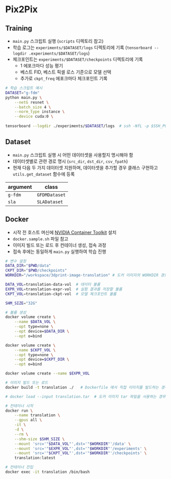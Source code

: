 # Pix2Pix

## Training

- `main.py` 스크립트 실행 (`scripts` 디렉토리 참고)
- 학습 로그는 `experiments/$DATASET/logs` 디렉토리에 기록 (`tensorboard --logdir .experiments/$DATASET/logs`)
- 체크포인트는 `experiments/$DATASET/checkpoints` 디렉토리에 기록
  - 1 에포크마다 성능 평기
  - 베스트 FID, 베스트 픽셀 로스 기준으로 모델 선택
  - 추가로 `ckpt_freq` 에포크마다 체크포인트 기록

```bash
# 학습 스크립트 예시
DATASET="g-fdm"
python main.py \
    --netG resnet \
    --batch_size 4 \
    --norm_type instance \
    --device cuda:0 \
    
tensorboard --logdir ./experiments/$DATASET/logs  # ssh -NfL -p $SSH_PORT localhost:6006:localhost:6006 $USER_NAME@$HOST
```

## Dataset

- `main.py` 스크립트 실행 시 어떤 데이터셋을 사용할지 명시해야 함 
- 데이터셋별로 관련 경로 명시 (`src_dir`, `dst_dir`, `csv_fpath`)
- 현재 다음 두 가지 데이터셋 지원하며, 데이터셋을 추가할 경우 클래스 구현하고 `utils.get_dataset` 함수에 등록

argument|class
---|---
`g-fdm` | `GFDMDataset` 
`sla` | `SLADataset`


## Docker

- 시작 전 호스트 머신에 [NVIDIA Container Toolkit](https://docs.nvidia.com/datacenter/cloud-native/container-toolkit/install-guide.html) 설치
- `docker.sample.sh` 파일 참고
- 이미지 빌드 또는 로드 후 컨테이너 생성, 접속 과정
- 접속 후에는 동일하게 `main.py` 실행하여 학습 진행

```bash
# 변수 설정
DATA_DIR="$PWD/data"
CKPT_DIR="$PWD/checkpoints"
WORKDIR="/workspace/3dprint-image-translation" # 도커 이미지의 WORKDIR 경로

DATA_VOL=translation-data-vol  # 데이터 볼륨
EXPR_VOL=translation-expr-vol  # 실험 결과를 저장할 볼륨
CKPT_VOL=translation-ckpt-vol  # 모델 체크포인트 볼륨

SHM_SIZE="32G"

# 볼륨 생성
docker volume create \
    --name $DATA_VOL \
    --opt type=none \
    --opt device=$DATA_DIR \
    --opt o=bind

docker volume create \
    --name $CKPT_VOL \
    --opt type=none \
    --opt device=$CKPT_DIR \
    --opt o=bind

docker volume create --name $EXPR_VOL

# 이미지 빌드 또는 로드
docker build -t translation ./   # Dockerfile 에서 직접 이미지를 빌드하는 경우

# docker load --input translation.tar  # 도커 이미지 tar 파일을 사용하는 경우

# 컨테이너 시작
docker run \
    --name translation \
    --gpus all \
    -it \
    -d \
    --rm \
    --shm-size $SHM_SIZE \
    --mount 'src='"$DATA_VOL"',dst='"$WORKDIR"'/data' \
    --mount 'src='"$EXPR_VOL"',dst='"$WORKDIR"'/experiments' \
    --mount 'src='"$CKPT_VOL"',dst='"$WORKDIR"'/checkpoints' \
    translation:latest

# 컨테이너 진입
docker exec -it translation /bin/bash 
```
